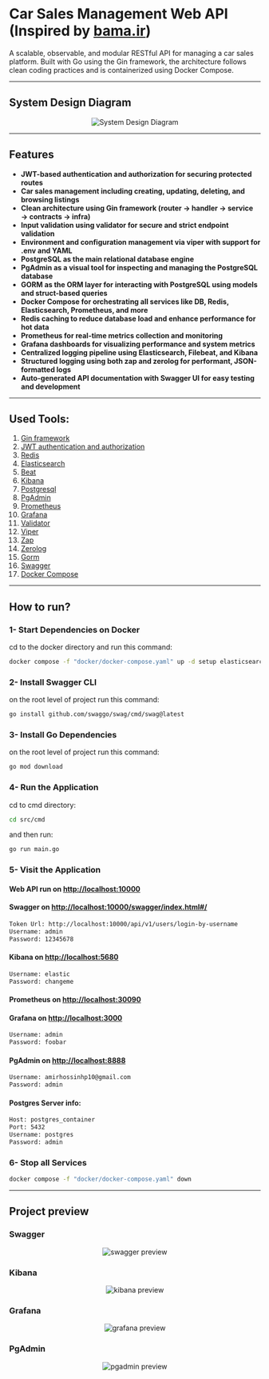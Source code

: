 # Car Sales Management Web API (Inspired by [bama.ir](https://bama.ir))
A scalable, observable, and modular RESTful API for managing a car sales platform. Built with Go using the Gin framework, the architecture follows clean coding practices and is containerized using Docker Compose.

---

## System Design Diagram

<p align="center"><img src='/files/images/system_diagram.png' alt='System Design Diagram' /></p>

---

## Features

- **JWT-based authentication and authorization for securing protected routes**
- **Car sales management including creating, updating, deleting, and browsing listings**
- **Clean architecture using Gin framework (router → handler → service → contracts → infra)**
- **Input validation using validator for secure and strict endpoint validation**
- **Environment and configuration management via viper with support for .env and YAML**
- **PostgreSQL as the main relational database engine**
- **PgAdmin as a visual tool for inspecting and managing the PostgreSQL database**
- **GORM as the ORM layer for interacting with PostgreSQL using models and struct-based queries**
- **Docker Compose for orchestrating all services like DB, Redis, Elasticsearch, Prometheus, and more**
- **Redis caching to reduce database load and enhance performance for hot data**
- **Prometheus for real-time metrics collection and monitoring**
- **Grafana dashboards for visualizing performance and system metrics**
- **Centralized logging pipeline using Elasticsearch, Filebeat, and Kibana**
- **Structured logging using both zap and zerolog for performant, JSON-formatted logs**
- **Auto-generated API documentation with Swagger UI for easy testing and development**

---

## Used Tools:

1. [Gin framework](https://github.com/gin-gonic/gin)
2. [JWT authentication and authorization](https://github.com/golang-jwt/jwt)
3. [Redis](https://github.com/redis/redis)
4. [Elasticsearch](https://github.com/elastic/elasticsearch)
5. [Beat](https://github.com/elastic/beats)
6. [Kibana](https://github.com/elastic/kibana)
7. [Postgresql](https://github.com/postgres/postgres)
8. [PgAdmin](https://github.com/pgadmin-org/pgadmin4)
9. [Prometheus](https://github.com/prometheus/prometheus)
10. [Grafana](https://github.com/grafana/grafana)
11. [Validator](https://github.com/go-playground/validator)
12. [Viper](https://github.com/spf13/viper)
13. [Zap](https://github.com/uber-go/zap)
14. [Zerolog](https://github.com/rs/zerolog)
15. [Gorm](https://github.com/go-gorm/gorm)
16. [Swagger](https://github.com/swaggo/swag)
17. [Docker Compose](https://github.com/docker/compose)

---

## How to run?

### 1- Start Dependencies on Docker

cd to the docker directory and run this command:

```bash
docker compose -f "docker/docker-compose.yaml" up -d setup elasticsearch kibana filebeat postgres pgadmin redis prometheus node-exporter alertmanager grafana
```

### 2- Install Swagger CLI

on the root level of project run this command:

```bash
go install github.com/swaggo/swag/cmd/swag@latest
```

### 3- Install Go Dependencies

on the root level of project run this command:

```bash
go mod download
```

### 4- Run the Application

cd to cmd directory:

```bash
cd src/cmd
```

and then run:

```bash
go run main.go
```

### 5- Visit the Application

#### Web API run on  [http://localhost:10000](http://localhost:10000)

#### Swagger on  [http://localhost:10000/swagger/index.html#/](http://localhost:10000/swagger/index.html#/)

```bash
Token Url: http://localhost:10000/api/v1/users/login-by-username
Username: admin
Password: 12345678
```

#### Kibana on  [http://localhost:5680](http://localhost:5680)

```bash
Username: elastic
Password: changeme
```

#### Prometheus on  [http://localhost:30090](http://localhost:30090)

#### Grafana on  [http://localhost:3000](http://localhost:3000)

```bash
Username: admin
Password: foobar
```

#### PgAdmin on  [http://localhost:8888](http://localhost:8888)

```bash
Username: amirhossinhp10@gmail.com
Password: admin
```

#### Postgres Server info:

```bash
Host: postgres_container
Port: 5432
Username: postgres
Password: admin
```

### 6- Stop all Services

```bash
docker compose -f "docker/docker-compose.yaml" down
```

---

## Project preview

### Swagger

<p align="center"><img src='/files/images/swagger.png' alt='swagger preview' /></p>

### Kibana

<p align="center"><img src='/files/images/kibana.png' alt='kibana preview' /></p>

### Grafana

<p align="center"><img src='/files/images/grafana.png' alt='grafana preview' /></p>

### PgAdmin

<p align="center"><img src='/files/images/pgadmin.png' alt='pgadmin preview' /></p>